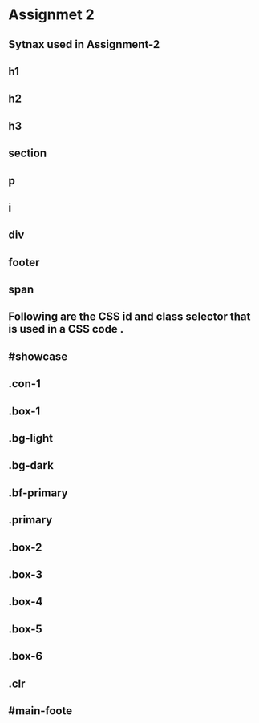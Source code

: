 # Assignmet 2

## Sytnax used in Assignment-2
## h1 
## h2
## h3
## section
## p
## i
## div
## footer
## span

## Following are the CSS id and class selector that is used in a CSS code .
## #showcase 
## .con-1 
## .box-1 
## .bg-light 
## .bg-dark 
## .bf-primary 
## .primary 
## .box-2 
## .box-3 
## .box-4 
## .box-5 
## .box-6 
## .clr 
## #main-foote